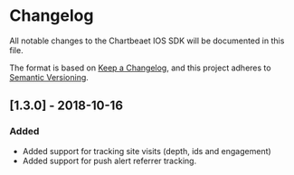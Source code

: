 # Changelog
All notable changes to the Chartbeaet IOS SDK  will be documented in this file.

The format is based on [Keep a Changelog](https://keepachangelog.com/en/1.0.0/),
and this project adheres to [Semantic Versioning](https://semver.org/spec/v2.0.0.html).

## [1.3.0] - 2018-10-16
### Added
- Added support for tracking site visits (depth, ids and engagement)
- Added support for push alert referrer tracking. 

